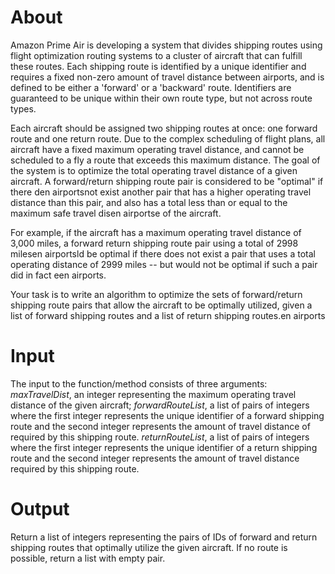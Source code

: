 # About 

Amazon Prime Air is developing a system that divides shipping routes using flight optimization routing systems to a cluster of aircraft that can fulfill these routes. Each shipping route is identified by a unique identifier and requires a fixed non-zero amount of travel distance between airports, and is defined to be either a 'forward' or a 'backward' route. Identifiers are guaranteed to be unique within their own route type, but not across route types.

Each aircraft should be assigned two shipping routes at once: one forward route and one return route. Due to the complex scheduling of flight plans, all aircraft have a fixed maximum operating travel distance, and cannot be scheduled to a fly a route that exceeds this maximum distance. The goal of the system is to optimize the total operating travel distance of a given aircraft. A forward/return shipping route pair is considered to be "optimal" if there den airportsnot exist another pair that has a higher operating travel distance than this pair, and also has a total less than or equal to the maximum safe travel disen airportse of the aircraft.

For example, if the aircraft has a maximum operating travel distance of 3,000 miles, a forward return shipping route pair using a total of 2998 milesen airportsld be optimal if there does not exist a pair that uses a total operating distance of 2999 miles -- but would not be optimal if such a pair did in fact een airports.

Your task is to write an algorithm to optimize the sets of forward/return shipping route pairs that allow the aircraft to be optimally utilized, given a list of forward shipping routes and a list of return shipping routes.en airports

# Input 

The input to the function/method consists of three arguments:
*maxTravelDist*, an integer representing the maximum operating travel distance of the given aircraft;
*forwardRouteList*, a list of pairs of integers where the first integer represents the unique identifier of a forward shipping route and the second integer represents the amount of travel distance of required by this shipping route.
*returnRouteList*, a list of pairs of integers where the first integer represents the unique identifier of a return shipping route and the second integer represents the amount of travel distance required by this shipping route.

# Output

Return a list of integers representing the pairs of IDs of forward and return shipping routes that optimally utilize the given aircraft. If no route is possible, return a list with empty pair. 